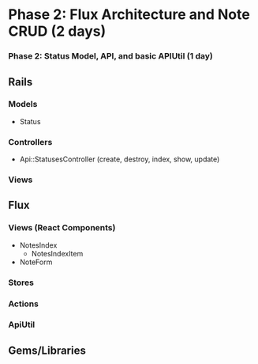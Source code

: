 # Phase 2: Flux Architecture and Note CRUD (2 days)
### Phase 2: Status Model, API, and basic APIUtil (1 day)

## Rails
### Models
* Status

### Controllers
* Api::StatusesController (create, destroy, index, show, update)

### Views

## Flux
### Views (React Components)
* NotesIndex
  - NotesIndexItem
* NoteForm

### Stores

### Actions

### ApiUtil

## Gems/Libraries
